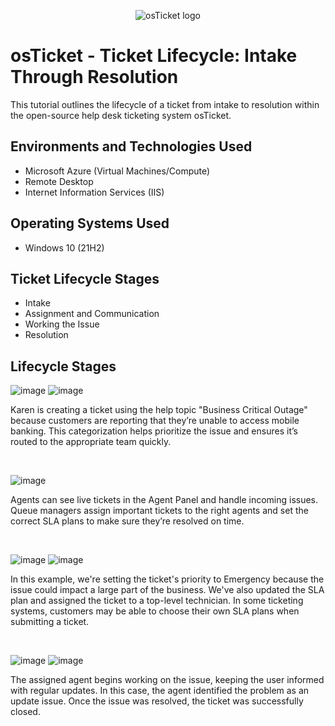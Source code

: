 <p align="center">
<img src="https://i.imgur.com/Clzj7Xs.png" alt="osTicket logo"/>
</p>

<h1>osTicket - Ticket Lifecycle: Intake Through Resolution</h1>
This tutorial outlines the lifecycle of a ticket from intake to resolution within the open-source help desk ticketing system osTicket.<br />

<h2>Environments and Technologies Used</h2>

- Microsoft Azure (Virtual Machines/Compute)
- Remote Desktop
- Internet Information Services (IIS)

<h2>Operating Systems Used </h2>

- Windows 10</b> (21H2)

<h2>Ticket Lifecycle Stages</h2>

- Intake
- Assignment and Communication
- Working the Issue
- Resolution

<h2>Lifecycle Stages</h2>

<p>
  
![image](https://github.com/user-attachments/assets/92d1de60-e2fb-4d64-9631-0fa7253c8745)
![image](https://github.com/user-attachments/assets/c2e30548-1993-4d26-ab3d-1ddf417c9056)
</p>
<p>
Karen is creating a ticket using the help topic "Business Critical Outage" because customers are reporting that they’re unable to access mobile banking. This categorization helps prioritize the issue and ensures it’s routed to the appropriate team quickly. 
</p>
<br />

<p>

![image](https://github.com/user-attachments/assets/c4b40b51-c73a-4579-b3cf-836433257570)
</p>
<p>
Agents can see live tickets in the Agent Panel and handle incoming issues. Queue managers assign important tickets to the right agents and set the correct SLA plans to make sure they’re resolved on time.
</p>
<br />

<p>
  
![image](https://github.com/user-attachments/assets/82cc5397-abe2-42f3-8219-e48ee176f9c9)
![image](https://github.com/user-attachments/assets/85dc60a4-0f4a-4c76-8e92-8ca606b8cfa6)
</p>
<p>
In this example, we're setting the ticket's priority to Emergency because the issue could impact a large part of the business. We've also updated the SLA plan and assigned the ticket to a top-level technician. In some ticketing systems, customers may be able to choose their own SLA plans when submitting a ticket.
</p>
<br />

<p>
  
![image](https://github.com/user-attachments/assets/d5b00861-af2d-4e43-acd1-023c962c318e)
![image](https://github.com/user-attachments/assets/70b888df-5876-4103-b73f-d21cb9513224)
</p>
<p>
The assigned agent begins working on the issue, keeping the user informed with regular updates. In this case, the agent identified the problem as an update issue. Once the issue was resolved, the ticket was successfully closed.
</p>
<br />
